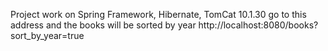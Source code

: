 Project work on Spring Framework,
                Hibernate,
                TomCat 10.1.30 
go to this address and the books will be sorted by year
http://localhost:8080/books?sort_by_year=true
